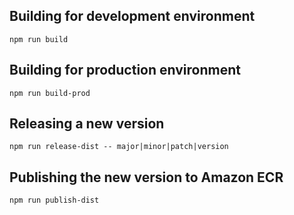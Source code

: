 ## Building for development environment ##

````
npm run build
````

## Building for production environment ##

````
npm run build-prod
````

## Releasing a new version ##

````
npm run release-dist -- major|minor|patch|version
````

## Publishing the new version to Amazon ECR ##

````
npm run publish-dist
````
